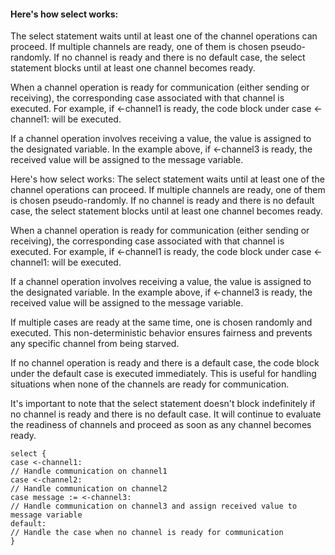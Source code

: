 #### Here's how select works:

The select statement waits until at least one of the channel operations can proceed.
If multiple channels are ready, one of them is chosen pseudo-randomly.
If no channel is ready and there is no default case, the select statement blocks
until at least one channel becomes ready.

When a channel operation is ready for communication (either sending or receiving),
the corresponding case associated with that channel is executed.
For example, if <-channel1 is ready, the code block under case <-channel1:
will be executed.

If a channel operation involves receiving a value, the value is assigned to the
designated variable. In the example above, if <-channel3 is ready, the received value
will be assigned to the message variable.

Here's how select works:
The select statement waits until at least one of the channel operations can proceed.
If multiple channels are ready, one of them is chosen pseudo-randomly.
If no channel is ready and there is no default case, the select statement blocks
until at least one channel becomes ready.

When a channel operation is ready for communication (either sending or receiving),
the corresponding case associated with that channel is executed.
For example, if <-channel1 is ready, the code block under case <-channel1:
will be executed.

If a channel operation involves receiving a value, the value is assigned to the
designated variable. In the example above, if <-channel3 is ready, the received value
will be assigned to the message variable.

If multiple cases are ready at the same time, one is chosen randomly and executed.
This non-deterministic behavior ensures fairness and prevents any specific channel
from being starved.

If no channel operation is ready and there is a default case, the code block under
the default case is executed immediately. This is useful for handling situations when
none of the channels are ready for communication.

It's important to note that the select statement doesn't block indefinitely
if no channel is ready and there is no default case. It will continue to evaluate the
readiness of channels and proceed as soon as any channel becomes ready.

```
select {
case <-channel1:
// Handle communication on channel1
case <-channel2:
// Handle communication on channel2
case message := <-channel3:
// Handle communication on channel3 and assign received value to message variable
default:
// Handle the case when no channel is ready for communication
}

```
